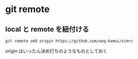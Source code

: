 
# git remote


## local と remote を紐付ける

```
git remote add origin https://github.com/ooq-kamui/vimrc
```

origin はいったん決め打ちのようなものとしておく



